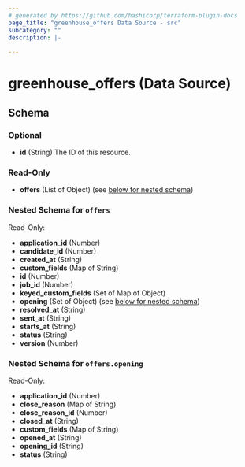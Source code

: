 ```yaml
---
# generated by https://github.com/hashicorp/terraform-plugin-docs
page_title: "greenhouse_offers Data Source - src"
subcategory: ""
description: |-
  
---
```


# greenhouse_offers (Data Source)





<!-- schema generated by tfplugindocs -->
## Schema

### Optional

- **id** (String) The ID of this resource.

### Read-Only

- **offers** (List of Object) (see [below for nested schema](#nestedatt--offers))

<a id="nestedatt--offers"></a>
### Nested Schema for `offers`

Read-Only:

- **application_id** (Number)
- **candidate_id** (Number)
- **created_at** (String)
- **custom_fields** (Map of String)
- **id** (Number)
- **job_id** (Number)
- **keyed_custom_fields** (Set of Map of Object)
- **opening** (Set of Object) (see [below for nested schema](#nestedobjatt--offers--opening))
- **resolved_at** (String)
- **sent_at** (String)
- **starts_at** (String)
- **status** (String)
- **version** (Number)

<a id="nestedobjatt--offers--opening"></a>
### Nested Schema for `offers.opening`

Read-Only:

- **application_id** (Number)
- **close_reason** (Map of String)
- **close_reason_id** (Number)
- **closed_at** (String)
- **custom_fields** (Map of String)
- **opened_at** (String)
- **opening_id** (String)
- **status** (String)


